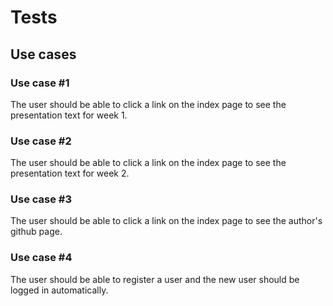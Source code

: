 # Tests

## Use cases

### Use case #1
The user should be able to click a link on the index page to see the presentation text for week 1.

### Use case #2
The user should be able to click a link on the index page to see the presentation text for week 2.

### Use case #3
The user should be able to click a link on the index page to see the author's github page.

### Use case #4
The user should be able to register a user and the new user should be logged in automatically.

